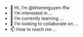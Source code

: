 - 👋 Hi, I’m @khiemnguyen-ffw
- 👀 I’m interested in ...
- 🌱 I’m currently learning ...
- 💞️ I’m looking to collaborate on ...
- 📫 How to reach me ...

<!---
khiemnguyen-ffw/khiemnguyen-ffw is a ✨ special ✨ repository because its `README.md` (this file) appears on your GitHub profile.
You can click the Preview link to take a look at your changes.
--->
